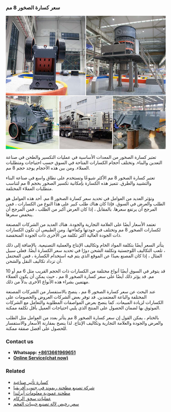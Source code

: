 <h3>سعر كسارة الصخور 8 مم</h3><img src='1701851029.jpg' alt=''><p>تعتبر كسارة الصخور من المعدات الأساسية في عمليات التكسير والطحن في صناعة التعدين والبناء. وتختلف أحجام الكسارات المتاحة في السوق حسب احتياجات ومتطلبات العملاء. ومن بين هذه الأحجام يوجد حجم 8 مم.</p><p>تعتبر كسارة الصخور 8 مم الأكثر شيوعًا وتستخدم على نطاق واسع في صناعة البناء والتشييد والطرق. تتميز هذه الكسارة بإمكانية تكسير الصخور بحجم 8 مم لتناسب متطلبات العملاء المختلفة.</p><p>وتؤثر العديد من العوامل في تحديد سعر كسارة الصخور 8 مم. أحد هذه العوامل هو الطلب والعرض في السوق. فإذا كان هناك طلب كبير على هذا النوع من الكسارات ، فمن المرجح أن يرتفع سعرها. بالمقابل ، إذا كان العرض أكبر من الطلب ، فمن المرجح أن ينخفض سعرها.</p><p>تعتمد الأسعار أيضًا على العلامة التجارية والجودة. هناك العديد من الشركات المصنعة لكسارات الصخور 8 مم وتختلف في جودتها وكفاءتها. ومن الطبيعي أن تكون الكسارات ذات الجودة العالية أكثر تكلفة من الأخرى ذات الجودة المنخفضة.</p><p>يتأثر السعر أيضًا بتكلفة المواد الخام وتكاليف الإنتاج والعملية التصنيعية. بالإضافة إلى ذلك ، تلعب التكاليف اللوجستية وتكلفة الشحن دورًا في تحديد سعر الكسارة أيضًا. فعلى سبيل المثال ، إذا كان المصنع بعيدًا عن الموقع الذي يتم فيه استخدام الكسارة ، فمن المحتمل أن تزداد تكاليف النقل والشحن.</p><p>قد يتوفر في السوق أيضًا أنواع مختلفة من الكسارات ذات الحجم القريب مثل 6 مم أو 10 مم. قد يؤثر ذلك أيضًا على سعر كسارة الصخور 8 مم ، حيث يمكن أن يكون العملاء مهتمين بشراء هذه الأنواع الأخرى بدلاً من ذلك.</p><p>عند البحث عن سعر كسارة الصخور 8 مم ، ينصح بالاستفسار من الشركات المصنعة المختلفة والباعة المعتمدين. قد توفر بعض الشركات العروض والخصومات على الكسارات لزيادة المبيعات. كما ينصح بعرض المواصفات المطلوبة والتعامل مع الشركات الموثوق بها لضمان الحصول على المنتج الذي يلبي احتياجات العميل بأقل تكلفة ممكنة.</p><p>بالختام ، يمكن القول إن سعر كسارة الصخور 8 مم يتأثر بعدد من العوامل مثل الطلب والعرض والجودة والعلامة التجارية وتكاليف الإنتاج. لذا ينصح بمقارنة الأسعار والاستفسار للحصول على أفضل صفقة ممكنة.</p><h3>Contact us</h3><ul><li><strong>Whatsapp:&nbsp;<a href="https://wa.me/8613661969651">+8613661969651</a></strong></li><li><a href="https://swt.shibang-china.com/?git&amp;zhl&amp;سعر كسارة الصخور 8 مم"><strong>Online Service(chat now)</strong></a></li></ul><h3>Related</h3><ul><li><a href='كسارة تأثير صناعية.md'>كسارة تأثير صناعية</a></li><li><a href='شركة تصنيع مطحنة ريموند في جنوب أفريقيا.md'>شركة تصنيع مطحنة ريموند في جنوب أفريقيا</a></li><li><a href='مطحنة عمودية معلومات أيرلندا.md'>مطحنة عمودية معلومات أيرلندا</a></li><li><a href='عمليات سحق الركام.md'>عمليات سحق الركام</a></li><li><a href='سعر رخيص لآلة تصنيع حبيبات الفحم.md'>سعر رخيص لآلة تصنيع حبيبات الفحم</a></li></ul>